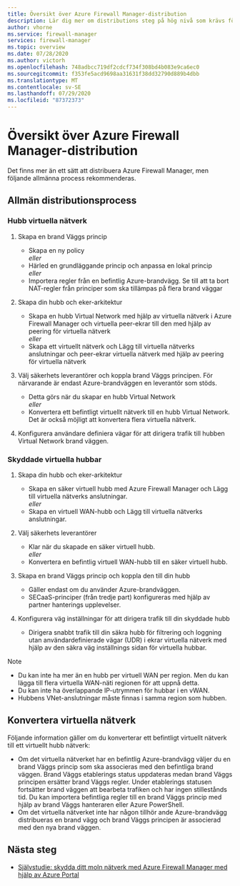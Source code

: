 ```yaml
---
title: Översikt över Azure Firewall Manager-distribution
description: Lär dig mer om distributions steg på hög nivå som krävs för Azure Firewall Manager
author: vhorne
ms.service: firewall-manager
services: firewall-manager
ms.topic: overview
ms.date: 07/28/2020
ms.author: victorh
ms.openlocfilehash: 748adbcc719df2cdcf734f308bd4b083e9ca6ec0
ms.sourcegitcommit: f353fe5acd9698aa31631f38dd32790d889b4dbb
ms.translationtype: MT
ms.contentlocale: sv-SE
ms.lasthandoff: 07/29/2020
ms.locfileid: "87372373"
---
```

# <a name="azure-firewall-manager-deployment-overview"></a>Översikt över Azure Firewall Manager-distribution

Det finns mer än ett sätt att distribuera Azure Firewall Manager, men följande allmänna process rekommenderas.

## <a name="general-deployment-process"></a>Allmän distributionsprocess

### <a name="hub-virtual-networks"></a>Hubb virtuella nätverk

1.  Skapa en brand Väggs princip

    - Skapa en ny policy
<br>*eller*<br>
    - Härled en grundläggande princip och anpassa en lokal princip
<br>*eller*<br>
    - Importera regler från en befintlig Azure-brandvägg. Se till att ta bort NAT-regler från principer som ska tillämpas på flera brand väggar
1. Skapa din hubb och eker-arkitektur
   - Skapa en hubb Virtual Network med hjälp av virtuella nätverk i Azure Firewall Manager och virtuella peer-ekrar till den med hjälp av peering för virtuella nätverk
<br>*eller*<br>
    - Skapa ett virtuellt nätverk och Lägg till virtuella nätverks anslutningar och peer-ekrar virtuella nätverk med hjälp av peering för virtuella nätverk

3. Välj säkerhets leverantörer och koppla brand Väggs principen. För närvarande är endast Azure-brandväggen en leverantör som stöds.

   - Detta görs när du skapar en hubb Virtual Network
<br>*eller*<br>
    - Konvertera ett befintligt virtuellt nätverk till en hubb Virtual Network. Det är också möjligt att konvertera flera virtuella nätverk.

4. Konfigurera användare definiera vägar för att dirigera trafik till hubben Virtual Network brand väggen.


### <a name="secured-virtual-hubs"></a>Skyddade virtuella hubbar

1. Skapa din hubb och eker-arkitektur

   - Skapa en säker virtuell hubb med Azure Firewall Manager och Lägg till virtuella nätverks anslutningar.<br>*eller*<br>
   - Skapa en virtuell WAN-hubb och Lägg till virtuella nätverks anslutningar.
2. Välj säkerhets leverantörer

   - Klar när du skapade en säker virtuell hubb.<br>*eller*<br>
   - Konvertera en befintlig virtuell WAN-hubb till en säker virtuell hubb.
3. Skapa en brand Väggs princip och koppla den till din hubb

   - Gäller endast om du använder Azure-brandväggen.
   - SECaaS-principer (från tredje part) konfigureras med hjälp av partner hanterings upplevelser.
4. Konfigurera väg inställningar för att dirigera trafik till din skyddade hubb

   - Dirigera snabbt trafik till din säkra hubb för filtrering och loggning utan användardefinierade vägar (UDR) i ekrar virtuella nätverk med hjälp av den säkra väg inställnings sidan för virtuella hubbar.

> [!NOTE]
> - Du kan inte ha mer än en hubb per virtuell WAN per region. Men du kan lägga till flera virtuella WAN-näti regionen för att uppnå detta.
> - Du kan inte ha överlappande IP-utrymmen för hubbar i en vWAN.
> - Hubbens VNet-anslutningar måste finnas i samma region som hubben.

## <a name="convert-virtual-networks"></a>Konvertera virtuella nätverk

Följande information gäller om du konverterar ett befintligt virtuellt nätverk till ett virtuellt hubb nätverk:

- Om det virtuella nätverket har en befintlig Azure-brandvägg väljer du en brand Väggs princip som ska associeras med den befintliga brand väggen. Brand Väggs etablerings status uppdateras medan brand Väggs principen ersätter brand Väggs regler. Under etablerings statusen fortsätter brand väggen att bearbeta trafiken och har ingen stillestånds tid. Du kan importera befintliga regler till en brand Väggs princip med hjälp av brand Väggs hanteraren eller Azure PowerShell.
- Om det virtuella nätverket inte har någon tillhör ande Azure-brandvägg distribueras en brand vägg och brand Väggs principen är associerad med den nya brand väggen.

## <a name="next-steps"></a>Nästa steg

- [Självstudie: skydda ditt moln nätverk med Azure Firewall Manager med hjälp av Azure Portal](secure-cloud-network.md)